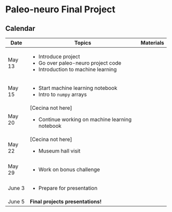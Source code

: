 # Paleo-neuro Final Project


## Calendar

| Date     |      Topics      |  Materials |
|----------|-------------|------|
  | May 13 | <ul><li> Introduce project </li><li> Go over paleo-neuro project code </li><li> Introduction to machine learning | |
  | May 15 | <ul><li> Start machine learning notebook </li><li> Intro to `numpy` arrays | |
  | May 20 | [Cecina not here] <ul><li> Continue working on machine learning notebook | |
  | May 22 | [Cecina not here] <ul><li> Museum hall visit | |
  | May 29 | <ul><li> Work on bonus challenge | |
  | June 3 | <ul><li> Prepare for presentation | |
  | June 5 | **Final projects presentations!** | |
